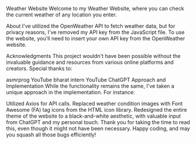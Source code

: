 Weather Website
Welcome to my Weather Website, where you can check the current weather of any location you enter.

About
I've utilized the OpenWeather API to fetch weather data, but for privacy reasons, I've removed my API key from the JavaScript file. To use the website, you'll need to insert your own API key from the OpenWeather website.

Acknowledgments
This project wouldn't have been possible without the invaluable guidance and resources from various online platforms and creators. Special thanks to:

asmrprog YouTube
bharat intern YouTube
ChatGPT
Approach and Implementation
While the functionality remains the same, I've taken a unique approach in the implementation. For instance:

Utilized Axios for API calls.
Replaced weather condition images with Font Awesome (FA) tag icons from the HTML icon library.
Redesigned the entire theme of the website to a black-and-white aesthetic, with valuable input from ChatGPT and my personal touch.
Thank you for taking the time to read this, even though it might not have been necessary. Happy coding, and may you squash all those bugs efficiently!
